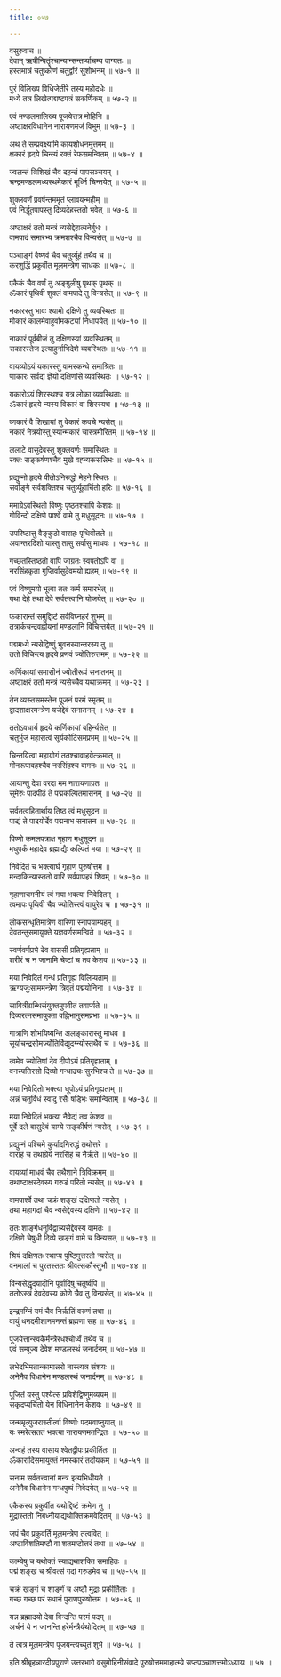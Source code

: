 ```yaml
---
title: ०५७

---
```

वसुरुवाच ॥  
देवान् ऋषीन्पितॄंश्चान्यान्सन्तर्प्याचम्य वाग्यतः ॥  
हस्तमात्रं चतुष्कोणं चतुर्द्वारं सुशोभनम् ॥ ५७-१ ॥  
  
पुरं विलिख्य विधिजेतीरे तस्य महोदधेः ॥  
मध्ये तत्र लिखेत्पद्मष्टपत्रं सकर्णिकम् ॥ ५७-२ ॥  
  
एवं मण्डलमालिख्य पूजयेत्तत्र मोहिनि ॥  
अष्टाक्षरविधानेन नारायणमजं विभुम् ॥ ५७-३ ॥  
  
अथ ते सम्प्रवक्ष्यामि कायशोधनमुत्तमम् ॥  
क्षकारं हृदये चिन्त्यं रक्तं रेफसमन्वितम् ॥ ५७-४ ॥  
  
ज्वलन्तं त्रिशिखं चैव दहन्तं पापसञ्चयम् ॥  
चन्द्रमण्डलमध्यस्थमेकारं मूर्ध्नि चिन्तयेत् ॥ ५७-५ ॥  
  
शुक्लवर्णं प्रवर्षन्तममृतं प्लावयन्महीम् ॥  
एवं निर्द्धूतपापस्तु दिव्यदेहस्ततो भवेत् ॥ ५७-६ ॥  
  
अष्टाक्षरं ततो मन्त्रं न्यसेद्देहात्मनेर्बुधः ॥  
वामपादं समारभ्य क्रमशश्चैव विन्यसेत् ॥ ५७-७ ॥  
  
पञ्चाङ्गं वैष्णवं चैव चतुर्व्यूहं तथैव च ॥  
करशुद्धिं प्रकुर्वीत मूलमन्त्रेण साधकः ॥ ५७-८ ॥  
  
एकैकं चैव वर्णं तु अङ्गुलीषु पृथक् पृथक् ॥  
ॐकारं पृथिवी शुक्लं वामपादे तु विन्यसेत् ॥ ५७-९ ॥  
  
नकारस्तु भावः श्यामो दक्षिणे तु व्यवस्थितः ॥  
मोकारं कालमेवाहुर्वामकट्यां निधापयेत् ॥ ५७-१० ॥  
  
नाकारं पूर्वबीजं तु दक्षिणस्यां व्यवस्थितम् ॥  
राकारस्तेज इत्याहुर्नाभिदेशे व्यवस्थितः ॥ ५७-११ ॥  
  
वायव्योऽयं यकारस्तु वामस्कन्धे समाश्रितः ॥  
णाकारः सर्वदा ज्ञेयो दक्षिणांसे व्यवस्थितः ॥ ५७-१२ ॥  
  
यकारोऽयं शिरस्थश्च यत्र लोका व्यवस्थिताः ॥  
ॐकारं हृदये न्यस्य विकारं वा शिरस्यथ ॥ ५७-१३ ॥  
  
ष्णकारं वै शिखायां तु वेकारं कवचे न्यसेत् ॥  
नकारं नेत्रयोस्तु स्यान्मकारं चास्त्रमीरितम् ॥ ५७-१४ ॥  
  
ललाटे वासुदेवस्तु शुक्लवर्णः समास्थितः ॥  
रक्तः सङ्कर्षणश्चैव मुखे वह्न्यकसन्निभः ॥ ५७-१५ ॥  
  
प्रद्युम्नो हृदये पीतोऽनिरुद्धो मेहने स्थितः ॥  
सर्वाङ्गे सर्वशक्तिश्च चतुर्व्यूहार्चितो हरिः ॥ ५७-१६ ॥  
  
ममाग्रेऽवस्थितो विष्णुः पृष्ठतश्चापि केशवः ॥  
गोविन्दो दक्षिणे पार्श्वे वामे तु मधुसूदनः ॥ ५७-१७ ॥  
  
उपरिष्टात्तु वैङ्कुठो वाराहः पृथिवीतले ॥  
अवान्तरदिशो यास्तु तासु सर्वासु माधवः ॥ ५७-१८ ॥  
  
गच्छतस्तिष्ठतो वापि जाग्रतः स्वपतोऽपि वा ॥  
नरसिंहकृता गुप्तिर्वासुदेवमयो ह्यहम् ॥ ५७-१९ ॥  
  
एवं विष्णुमयो भूत्वा ततः कर्म समारभेत् ॥  
यथा देहे तथा देवे सर्वतत्वानि योजयेत् ॥ ५७-२० ॥  
  
फकारान्तं समुद्दिष्टं सर्वविघ्नहरं शुभम् ॥  
तत्रार्कचन्द्रवह्नीयनां मण्डलानि विचिन्तयेत् ॥ ५७-२१ ॥  
  
पद्ममध्ये न्यसेद्विष्णुं भुवनस्यान्तरस्य तु ॥  
ततो विचिन्त्य हृदये प्रणवं ज्योतिरुत्तमम् ॥ ५७-२२ ॥  
  
कर्णिकायां समासीनं ज्योतीरूपं सनातनम् ॥  
अष्टाक्षरं ततो मन्त्रं न्यसेच्चैव यथाक्रमम् ॥ ५७-२३ ॥  
  
तेन व्यस्तसमस्तेन पूजनं परमं स्मृतम् ॥  
द्वादशाक्षरमन्त्रेण यजेद्देवं सनातनम् ॥ ५७-२४ ॥  
  
ततोऽवधार्य हृदये कर्णिकायां बहिर्न्यसेत् ॥  
चतुर्भुजं महासत्वं सूर्यकोटिसमप्रभम् ॥ ५७-२५ ॥  
  
चिन्तयित्वा महायोगं ततश्चावाहयेत्क्रमात् ॥  
मीनरूपावहश्चैव नरसिंहश्च वामनः ॥ ५७-२६ ॥  
  
आयान्तु देवा वरदा मम नारायणाग्रतः ॥  
सुमेरुः पादपीठं ते पद्मकल्पितमासनम् ॥ ५७-२७ ॥  
  
सर्वतत्वहितार्थाय तिष्ठ त्वं मधुसूदन ॥  
पाद्यं ते पादयोर्देव पद्मनाभ सनातन ॥ ५७-२८ ॥  
  
विष्णो कमलपत्राक्ष गृहाण मधुसूदन ॥  
मधुपर्कं महादेव ब्रह्माद्यैः कल्पितं मया ॥ ५७-२९ ॥  
  
निवेदितं च भक्त्यार्घं गृहाण पुरुषोत्तम ॥  
मन्दाकिन्यास्ततो वारि सर्वपापहरं शिवम् ॥ ५७-३० ॥  
  
गृहाणाचमनीयं त्वं मया भक्त्या निवेदितम् ॥  
त्वमापः पृथिवी चैव ज्योतिस्त्वं वायुरेव च ॥ ५७-३१ ॥  
  
लोकसन्धृतिमात्रेण वारिणा स्नापयाम्यहम् ॥  
देवतन्तुसमायुक्ते यज्ञवर्णसमन्विते ॥ ५७-३२ ॥  
  
स्वर्णवर्णप्रभे देव वाससी प्रतिगृह्यताम् ॥  
शरीरं च न जानामि चेष्टां च तव केशव ॥ ५७-३३ ॥  
  
मया निवेदितं गन्धं प्रतिगृह्य विलिप्यताम् ॥  
ऋग्यजुःसाममन्त्रेण त्रिवृतं पद्मयोनिना ॥ ५७-३४ ॥  
  
सावित्रीग्रन्थिसंयुक्तमुपवीतं तवार्प्यते ॥  
दिव्यरत्नसमायुक्ता वह्निभानुसमप्रभाः ॥ ५७-३५ ॥  
  
गात्राणि शोभयिष्यन्ति अलङ्कारास्तु माधव ॥  
सूर्याचन्द्रसोमर्ज्योतिर्विद्युदग्न्योस्तथैव च ॥ ५७-३६ ॥  
  
त्वमेव ज्योतिषां देव दीपोऽयं प्रतिगृह्यताम् ॥  
वनस्पतिरसो दिव्यो गन्धाढ्यः सुरभिश्च ते ॥ ५७-३७ ॥  
  
मया निवेदितो भक्त्या धूपोऽयं प्रतिगृह्यताम् ॥  
अन्नं चतुर्विधं स्वादु रसैः षड्भिः समान्विताम् ॥ ५७-३८ ॥  
  
मया निवेदितं भक्त्या नैवेद्यं तव केशव ॥  
पूर्वे दले वासुदेवं याम्ये सङ्कीर्षणं न्यसेत् ॥ ५७-३९ ॥  
  
प्रद्युम्नं पश्चिमे कुर्यादनिरुद्धं तथोत्तरे ॥  
वाराहं च तथाग्रेये नरसिंहं च नैर्ऋते ॥ ५७-४० ॥  
  
वायव्यां माधवं चैव तथैशाने त्रिविक्रमम् ॥  
तथाष्टाक्षरदेवस्य गरुडं परितो न्यसेत् ॥ ५७-४१ ॥  
  
वामपार्श्वे तथा चक्रं शङ्खं दक्षिणतो न्यसेत् ॥  
तथा महागदां चैव न्यसेद्देवस्य दक्षिणे ॥ ५७-४२ ॥  
  
ततः शार्ङ्गधनुर्विद्वान्न्यसेद्देवस्य वामतः ॥  
दक्षिणे चेषुधी दिव्ये खङ्गं वामे च विन्यसत् ॥ ५७-४३ ॥  
  
श्रियं दक्षिणतः स्थाप्य पुष्टिमुत्तरतो न्यसेत् ॥  
वनमालां च पुरतस्ततः श्रीवत्सकौस्तुभौ ॥ ५७-४४ ॥  
  
विन्यसेद्धृदयादीनि पूर्वादिषु चतुर्ष्वपि ॥  
ततोऽस्त्रं देवदेवस्य कोणे चैव तु विन्यसेत् ॥ ५७-४५ ॥  
  
इन्द्रमग्निं यमं चैव निर्ऋतिं वरुणं तथा ॥  
वायुं धनदमीशानमनन्तं ब्रह्मणा सह ॥ ५७-४६ ॥  
  
पूजयेत्तान्स्वकैर्मन्त्रैरधश्चोर्ध्वं तथैव च ॥  
एवं सम्पूज्य देवेशं मण्डलस्थं जनार्दनम् ॥ ५७-४७ ॥  
  
लभेदभिमतान्कामान्नरो नास्त्यत्र संशयः ॥  
अनेनैव विधानेन मण्डलस्थं जनार्दनम् ॥ ५७-४८ ॥  
  
पूजितं यस्तु पश्येत्स प्रविशेद्विष्णुमव्ययम् ॥  
सकृदप्यर्चितो येन विधिनानेन केशवः ॥ ५७-४९ ॥  
  
जन्ममृत्युजरास्तीर्त्वा विष्णोः पदमवाप्नुयात् ॥  
यः स्मरेत्सततं भक्त्या नारायणमतन्द्रितः ॥ ५७-५० ॥  
  
अन्वहं तस्य वासाय श्वेतद्वीपः प्रकीर्तितः ॥  
ॐकारादिसमायुक्तं नमस्कारं तदीयकम् ॥ ५७-५१ ॥  
  
सनाम सर्वतत्त्वानां मन्त्र इत्यभिधीयते ॥  
अनेनैव विधानेन गन्धपुष्पं निवेदयेत् ॥ ५७-५२ ॥  
  
एकैकस्य प्रकुर्वीत यथोद्दिष्टं क्रमेण तु ॥  
मुद्रास्ततो निबध्नीयाद्यथोक्तिक्रमवेदितम् ॥ ५७-५३ ॥  
  
जपं चैव प्रकुवर्ति मूलमन्त्रेण तत्ववित् ॥  
अष्टाविंशतिमष्टौ वा शतमष्टोत्तरं तथा ॥ ५७-५४ ॥  
  
काम्येषु च यथोक्तं स्याद्यथाशक्ति समाहितः ॥  
पद्मं शङ्खं च श्रीवत्सं गदां गरुडमेव च ॥ ५७-५५ ॥  
  
चक्रं खङ्गं च शार्ङ्गं च अष्टौ मुद्राः प्रकीर्तिताः ॥  
गच्छ गच्छ परं स्थानं पुराणपुरुषोत्तम ॥ ५७-५६ ॥  
  
यन्न ब्रह्मादयो देवा विन्दन्ति परमं पदम् ॥  
अर्चनं ये न जानन्ति हरेर्मन्त्रैर्यथोदितम् ॥ ५७-५७ ॥  
  
ते त्वत्र मूलमन्त्रेण पूजयन्त्यच्युतं शुभे ॥ ५७-५८ ॥  
  
इति श्रीबृहन्नारदीयपुराणे उत्तरभागे वसुमोहिनीसंवादे पुरुषोत्तममाहात्म्ये सप्तपञ्चाशत्तमोऽध्यायः ॥ ५७ ॥
